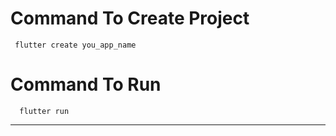 # Command To Create Project
     flutter create you_app_name
# Command To Run
      flutter run
-------------
